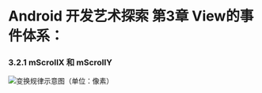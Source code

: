
# Android 开发艺术探索 第3章 View的事件体系：

### 3.2.1 mScrollX 和 mScrollY


![变换规律示意图（单位：像素）](http://upload-images.jianshu.io/upload_images/5531940-315e629af8fa4a31.gif?imageMogr2/auto-orient/strip)
